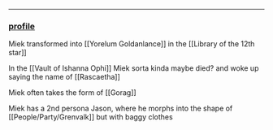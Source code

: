 ___
### [profile](https://www.dndbeyond.com/characters/82687265)

Miek transformed into [[Yorelum Goldanlance]] in the [[Library of the 12th star]]

In the [[Vault of Ishanna Ophi]] Miek sorta kinda maybe died? and woke up saying the name of [[Rascaetha]]

Miek often takes the form of [[Gorag]]

Miek has a 2nd persona Jason, where he morphs into the shape of [[People/Party/Grenvalk]] but with baggy clothes 